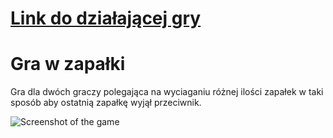 # [Link do działającej gry](https://avivos5.github.io/gra_w_zapalki/)
# Gra w zapałki

Gra dla dwóch graczy polegająca na wyciaganiu różnej ilości zapałek w taki sposób aby ostatnią zapałkę wyjął przeciwnik.

![Screenshot of the game](https://user-images.githubusercontent.com/15701127/114581918-68a01280-9c80-11eb-9261-9a323e920ecc.png)
